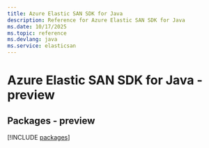 ```yaml
---
title: Azure Elastic SAN SDK for Java
description: Reference for Azure Elastic SAN SDK for Java
ms.date: 10/17/2025
ms.topic: reference
ms.devlang: java
ms.service: elasticsan
---
```

# Azure Elastic SAN SDK for Java - preview
## Packages - preview
[!INCLUDE [packages](elastic-san-index.md)]